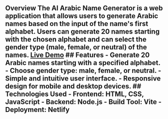 ## Overview The AI Arabic Name Generator is a web application that allows users to generate Arabic names based on the input of the name's first alphabet. Users can generate 20 names starting with the chosen alphabet and can select the gender type (male, female, or neutral) of the names. [Live Demo](https://aiarabicname.netlify.app/) ## Features - Generate 20 Arabic names starting with a specified alphabet. - Choose gender type: male, female, or neutral. - Simple and intuitive user interface. - Responsive design for mobile and desktop devices. ## Technologies Used - **Frontend:** HTML, CSS, JavaScript - **Backend:** Node.js - **Build Tool:** Vite - **Deployment:** Netlify